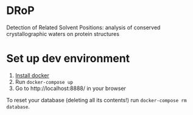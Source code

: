 # DRoP

Detection of Related Solvent Positions: analysis of conserved crystallographic waters on protein structures

# Set up dev environment

1. [Install docker](https://docs.docker.com/install/)
2. Run `docker-compose up`
3. Go to http://localhost:8888/ in your browser

To reset your database (deleting all its contents!) run
`docker-compose rm database`.
